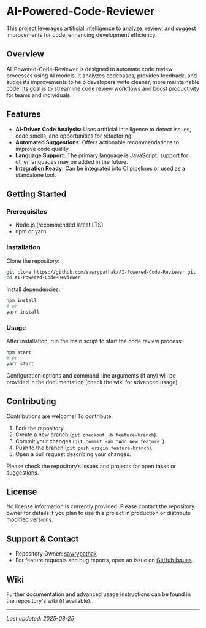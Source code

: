 # AI-Powered-Code-Reviewer

This project leverages artificial intelligence to analyze, review, and suggest improvements for code, enhancing development efficiency.

## Overview

AI-Powered-Code-Reviewer is designed to automate code review processes using AI models. It analyzes codebases, provides feedback, and suggests improvements to help developers write cleaner, more maintainable code. Its goal is to streamline code review workflows and boost productivity for teams and individuals.

## Features

- **AI-Driven Code Analysis:** Uses artificial intelligence to detect issues, code smells, and opportunities for refactoring.
- **Automated Suggestions:** Offers actionable recommendations to improve code quality.
- **Language Support:** The primary language is JavaScript; support for other languages may be added in the future.
- **Integration Ready:** Can be integrated into CI pipelines or used as a standalone tool.

## Getting Started

### Prerequisites

- Node.js (recommended latest LTS)
- npm or yarn

### Installation

Clone the repository:
```bash
git clone https://github.com/sawrypathak/AI-Powered-Code-Reviewer.git
cd AI-Powered-Code-Reviewer
```
Install dependencies:
```bash
npm install
# or
yarn install
```

### Usage

After installation, run the main script to start the code review process:
```bash
npm start
# or
yarn start
```
Configuration options and command-line arguments (if any) will be provided in the documentation (check the wiki for advanced usage).

## Contributing

Contributions are welcome! To contribute:

1. Fork the repository.
2. Create a new branch (`git checkout -b feature-branch`).
3. Commit your changes (`git commit -am 'Add new feature'`).
4. Push to the branch (`git push origin feature-branch`).
5. Open a pull request describing your changes.

Please check the repository’s issues and projects for open tasks or suggestions.

## License

No license information is currently provided. Please contact the repository owner for details if you plan to use this project in production or distribute modified versions.

## Support & Contact

- Repository Owner: [sawrypathak](https://github.com/sawrypathak)
- For feature requests and bug reports, open an issue on [GitHub Issues](https://github.com/sawrypathak/AI-Powered-Code-Reviewer/issues).

## Wiki

Further documentation and advanced usage instructions can be found in the repository's wiki (if available).

---

*Last updated: 2025-08-25*